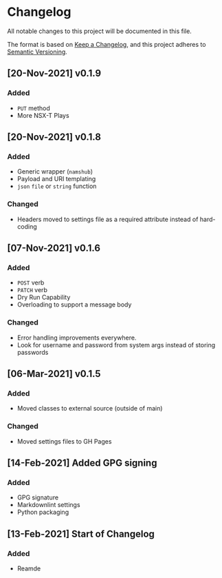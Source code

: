 # Changelog

All notable changes to this project will be documented in this file.

The format is based on [Keep a Changelog](https://keepachangelog.com/en/1.0.0/),
and this project adheres to [Semantic Versioning](https://semver.org/spec/v2.0.0.html).

## [20-Nov-2021] v0.1.9

### Added

- `PUT` method
- More NSX-T Plays

## [20-Nov-2021] v0.1.8

### Added

- Generic wrapper (`namshub`)
- Payload and URI templating
- `json` `file` or `string` function

### Changed

- Headers moved to settings file as a required attribute instead of hard-coding

## [07-Nov-2021] v0.1.6

### Added

- `POST` verb
- `PATCH` verb
- Dry Run Capability
- Overloading to support a message body

### Changed

- Error handling improvements everywhere.
- Look for username and password from system args instead of storing passwords

## [06-Mar-2021] v0.1.5

### Added

- Moved classes to external source (outside of main)

### Changed

- Moved settings files to GH Pages

## [14-Feb-2021] Added GPG signing

### Added

- GPG signature
- Markdownlint settings
- Python packaging

## [13-Feb-2021] Start of Changelog

### Added

- Reamde
